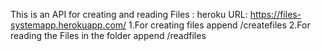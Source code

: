 This is an API for creating and reading Files : heroku URL: https://files-systemapp.herokuapp.com/
1.For creating files append /createfiles 
2.For reading the Files in the folder append /readfiles
